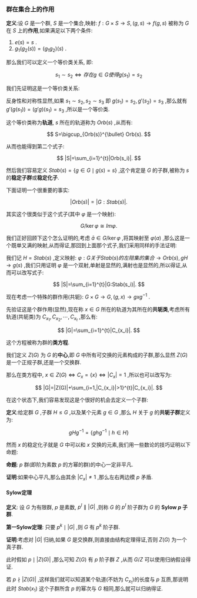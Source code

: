 ### 群在集合上的作用

**定义**:设 $G$ 是一个群, $S$ 是一个集合,映射: $f: G \times S \to S, (g,s) \to f(g,s)$ 被称为 $G$ 在 $S$ 上的**作用**,如果满足以下两个条件:

1. $e(s)=s$ .
2. $g_1(g_2(s))=(g_1g_2)(s)$ .

那么我们可以定义一个等价类关系, 即:

$$
s_1 \sim s_2 \iff 存在 g \in G 使得 g(s_1)=s_2
$$

我们先证明这是一个等价类关系:

反身性和对称性显然,如果 $s_1 \sim s_2, s_2 \sim s_3$ 即 $g(s_1)=s_2, g'(s_2)=s_3$ ,那么就有 $g'(g(s_1))=(g'g)(s_1)=s_3$ ,所以是一个等价类.

这个等价类称为**轨道**, $s$ 所在的轨道称为 $Orb (s)$ ,从而有:

$$
S=\bigcup_{Orb(s)}^{\bullet} Orb(s).
$$

从而也能得到第二个式子:

$$
|S|=\sum_{i=1}^{t}|Orb(s_i)|.
$$

然后我们容易定义 $Stab(s)=\{g \in G \mid g(s)=s\}$ ,这个肯定是 $G$ 的子群,被称为 $s$ 的**稳定子群**或**稳定化子**.

下面证明一个很重要的事实:

$$
|Orb(s)|=|G:Stab(s)|.
$$

其实这个很类似于这个式子(其中 $\varphi$ 是一个映射):

$$
G/ \ker \varphi \cong Im \varphi.
$$

我们正好回顾下这个怎么证明的,考虑 $\bar{a} \in G/ \ker \varphi$ ,将其映射至 $\varphi(a)$ ,那么这是一个既单又满的映射,从而得证,那回到上面那个式子,我们采用同样的手法证明:

我们记 $H=Stab(s)$ ,定义映射: $\varphi : G关于Stab(s)的左陪集的集合 \to Orb(s), gH \to g(s)$ ,我们只用证明 $\varphi$ 是一个双射,单射是显然的,满射也是显然的,所以得证,从而可以改写式子:

$$
|S|=\sum_{i=1}^{t}|G:Stab(s_i)|.
$$

现在考虑一个特殊的群作用(共轭): $G \times G \to G, (g,x) \to gxg^{-1}$ .

先验证这是个群作用(显然),现在称 $x \in G$ 所在的轨道为其所在的**共轭类**,考虑所有轨道(共轭类)为 $C_{x_1},C_{x_2},\cdots,C_{x_t}$ ,那么有:

$$
|G|=\sum_{i=1}^{t}|C_{x_i}|.
$$

这个方程被称为群的**类方程**.

我们定义 $Z(G)$ 为 $G$ 的**中心**,即 $G$ 中所有可交换的元素构成的子群,那么显然 $Z(G)$ 是一个正规子群,还是一个交换群.

那么在类方程中, $x \in Z(G) \iff C_{x}=\{x\} \iff |C_x|=1$ ,所以也可以改写为:

$$
|G|=|Z(G)|+\sum_{i=1,|C_{x_i}|>1}^{t}|C_{x_i}|.
$$

在这个状态下,我们容易发现这是个很好的机会去定义一个子群:

**定义**:给定群 $G$ ,子群 $H \leqslant G$ ,以及某个元素 $g \in G$ ,那么 $H$ 关于 $g$ 的**共轭子群**定义为:

$$
gHg^{-1}=\{ghg^{-1} \mid h \in H\}
$$

然而 $x$ 的稳定化子就是 $G$ 中可以和 $x$ 交换的元素,我们用一些数论的技巧证明以下命题:

**命题**: $p$ 群(即阶为素数 $p$ 的方幂的群)的中心一定非平凡.

**证明**:如果中心平凡,那么由其余 $|C_x| \ne 1$ ,那么左右两边模 $p$ 矛盾.

#### Sylow定理

**定义**: 设 $G$ 为有限群, $p$ 是素数, $p^l \parallel |G|$ ,则称 $G$ 的 $p^l$ 阶子群为 $G$ 的 **Sylow $p$ 子群**.

**第一Sylow定理**: 只要 $p^k \mid |G|$ ,则 $G$ 有 $p^k$ 阶子群.

**证明**:考虑对 $|G|$ 归纳,如果 $G$ 是交换群,则直接由结构定理得证,否则 $Z(G)$ 为一个真子群.

此时假如 $p \mid |Z(G)|$ ,那么可知 $Z(G)$ 有 $p$ 阶子群 $Z$ ,从而 $G/Z$ 可以使用归纳假设得证.

若 $p \nmid |Z(G)|$ ,这样我们就可以知道某个轨道(不妨为 $C_{x_1}$)的长度与 $p$ 互质,那说明此时 $Stab(x_1)$ 这个子群所含 $p$ 的幂次与 $G$ 相同,那么就可以归纳得证.
